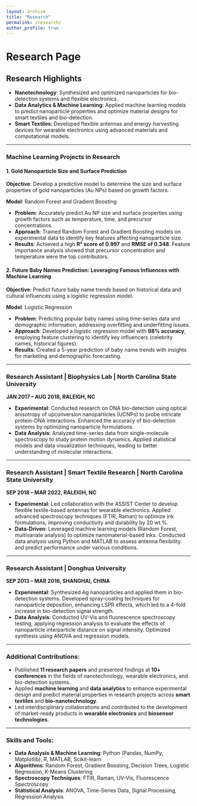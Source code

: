 ```yaml
---
layout: archive
title: "Research"
permalink: /research/
author_profile: true
---
```



# Research Page

## Research Highlights
- **Nanotechnology**: Synthesized and optimized nanoparticles for bio-detection systems and flexible electronics.
- **Data Analytics & Machine Learning**: Applied machine learning models to predict nanoparticle properties and optimize material designs for smart textiles and bio-detection.
- **Smart Textiles**: Developed flexible antennas and energy-harvesting devices for wearable electronics using advanced materials and computational models.

---

### Machine Learning Projects in Research

#### 1. **Gold Nanoparticle Size and Surface Prediction**
   **Objective**: Develop a predictive model to determine the size and surface properties of gold nanoparticles (Au NPs) based on growth factors.

   **Model**: Random Forest and Gradient Boosting
   - **Problem**: Accurately predict Au NP size and surface properties using growth factors such as temperature, time, and precursor concentrations.
   - **Approach**: Trained Random Forest and Gradient Boosting models on experimental data to identify key features affecting nanoparticle size.
   - **Results**: Achieved a high **R² score of 0.997** and **RMSE of 0.348**. Feature importance analysis showed that precursor concentration and temperature were the top contributors.

#### 2. **Future Baby Names Prediction: Leveraging Famous Influences with Machine Learning**
   **Objective**: Predict future baby name trends based on historical data and cultural influences using a logistic regression model.

   **Model**: Logistic Regression
   - **Problem**: Predicting popular baby names using time-series data and demographic information, addressing overfitting and underfitting issues.
   - **Approach**: Developed a logistic regression model with **98% accuracy**, employing feature clustering to identify key influencers (celebrity names, historical figures).
   - **Results**: Created a 5-year prediction of baby name trends with insights for marketing and demographic forecasting.

---

### Research Assistant | Biophysics Lab | North Carolina State University

**JAN 2017 – AUG 2018, RALEIGH, NC**

- **Experimental**: Conducted research on DNA bio-detection using optical anisotropy of upconversion nanoparticles (UCNPs) to probe intricate protein-DNA interactions. Enhanced the accuracy of bio-detection systems by optimizing nanoparticle formulations.
- **Data Analysis**: Analyzed time-series data from single-molecule spectroscopy to study protein motion dynamics. Applied statistical models and data visualization techniques, leading to better understanding of molecular interactions.

---

### Research Assistant | Smart Textile Research | North Carolina State University

**SEP 2018 – MAR 2022, RALEIGH, NC**

- **Experimental**: Led collaboration with the ASSIST Center to develop flexible textile-based antennas for wearable electronics. Applied advanced spectroscopy techniques (FTIR, Raman) to optimize ink formulations, improving conductivity and durability by 20 wt.%.
- **Data-Driven**: Leveraged machine learning models (Random Forest, multivariate analysis) to optimize nanomaterial-based inks. Conducted data analysis using Python and MATLAB to assess antenna flexibility and predict performance under various conditions.

---

### Research Assistant | Donghua University

**SEP 2013 – MAR 2016, SHANGHAI, CHINA**

- **Experimental**: Synthesized Ag nanoparticles and applied them in bio-detection systems. Developed spray-coating techniques for nanoparticle deposition, enhancing LSPR effects, which led to a 4-fold increase in bio-detection signal strength.
- **Data Analysis**: Conducted UV-Vis and fluorescence spectroscopy testing, applying regression analysis to evaluate the effects of nanoparticle interparticle distance on signal intensity. Optimized synthesis using ANOVA and regression models.

---

### Additional Contributions:

- Published **11 research papers** and presented findings at **10+ conferences** in the fields of nanotechnology, wearable electronics, and bio-detection systems.
- Applied **machine learning** and **data analytics** to enhance experimental design and predict material properties in research projects across **smart textiles** and **bio-nanotechnology**.
- Led interdisciplinary collaborations and contributed to the development of market-ready products in **wearable electronics** and **biosensor technologies**.
---

### Skills and Tools:

- **Data Analysis & Machine Learning**: Python (Pandas, NumPy, Matplotlib), R, MATLAB, Scikit-learn
- **Algorithms**: Random Forest, Gradient Boosting, Decision Trees, Logistic Regression, K-Means Clustering
- **Spectroscopy Techniques**: FTIR, Raman, UV-Vis, Fluorescence Spectroscopy
- **Statistical Analysis**: ANOVA, Time-Series Data, Signal Processing, Regression Analysis
